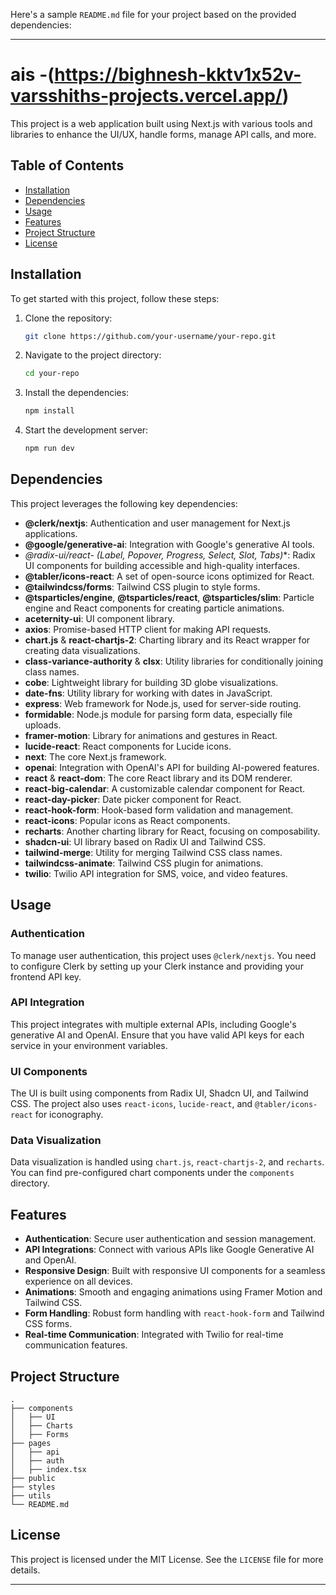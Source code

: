 Here's a sample `README.md` file for your project based on the provided dependencies:

---

# ais -(https://bighnesh-kktv1x52v-varsshiths-projects.vercel.app/)  

This project is a web application built using Next.js with various tools and libraries to enhance the UI/UX, handle forms, manage API calls, and more.

## Table of Contents

- [Installation](#installation)
- [Dependencies](#dependencies)
- [Usage](#usage)
- [Features](#features)
- [Project Structure](#project-structure)
- [License](#license)

## Installation

To get started with this project, follow these steps:

1. Clone the repository:

   ```bash
   git clone https://github.com/your-username/your-repo.git
   ```

2. Navigate to the project directory:

   ```bash
   cd your-repo
   ```

3. Install the dependencies:

   ```bash
   npm install
   ```

4. Start the development server:

   ```bash
   npm run dev
   ```

## Dependencies

This project leverages the following key dependencies:

- **@clerk/nextjs**: Authentication and user management for Next.js applications.
- **@google/generative-ai**: Integration with Google's generative AI tools.
- **@radix-ui/react-* (Label, Popover, Progress, Select, Slot, Tabs)**: Radix UI components for building accessible and high-quality interfaces.
- **@tabler/icons-react**: A set of open-source icons optimized for React.
- **@tailwindcss/forms**: Tailwind CSS plugin to style forms.
- **@tsparticles/engine**, **@tsparticles/react**, **@tsparticles/slim**: Particle engine and React components for creating particle animations.
- **aceternity-ui**: UI component library.
- **axios**: Promise-based HTTP client for making API requests.
- **chart.js** & **react-chartjs-2**: Charting library and its React wrapper for creating data visualizations.
- **class-variance-authority** & **clsx**: Utility libraries for conditionally joining class names.
- **cobe**: Lightweight library for building 3D globe visualizations.
- **date-fns**: Utility library for working with dates in JavaScript.
- **express**: Web framework for Node.js, used for server-side routing.
- **formidable**: Node.js module for parsing form data, especially file uploads.
- **framer-motion**: Library for animations and gestures in React.
- **lucide-react**: React components for Lucide icons.
- **next**: The core Next.js framework.
- **openai**: Integration with OpenAI's API for building AI-powered features.
- **react** & **react-dom**: The core React library and its DOM renderer.
- **react-big-calendar**: A customizable calendar component for React.
- **react-day-picker**: Date picker component for React.
- **react-hook-form**: Hook-based form validation and management.
- **react-icons**: Popular icons as React components.
- **recharts**: Another charting library for React, focusing on composability.
- **shadcn-ui**: UI library based on Radix UI and Tailwind CSS.
- **tailwind-merge**: Utility for merging Tailwind CSS class names.
- **tailwindcss-animate**: Tailwind CSS plugin for animations.
- **twilio**: Twilio API integration for SMS, voice, and video features.

## Usage

### Authentication

To manage user authentication, this project uses `@clerk/nextjs`. You need to configure Clerk by setting up your Clerk instance and providing your frontend API key.

### API Integration

This project integrates with multiple external APIs, including Google's generative AI and OpenAI. Ensure that you have valid API keys for each service in your environment variables.

### UI Components

The UI is built using components from Radix UI, Shadcn UI, and Tailwind CSS. The project also uses `react-icons`, `lucide-react`, and `@tabler/icons-react` for iconography.

### Data Visualization

Data visualization is handled using `chart.js`, `react-chartjs-2`, and `recharts`. You can find pre-configured chart components under the `components` directory.

## Features

- **Authentication**: Secure user authentication and session management.
- **API Integrations**: Connect with various APIs like Google Generative AI and OpenAI.
- **Responsive Design**: Built with responsive UI components for a seamless experience on all devices.
- **Animations**: Smooth and engaging animations using Framer Motion and Tailwind CSS.
- **Form Handling**: Robust form handling with `react-hook-form` and Tailwind CSS forms.
- **Real-time Communication**: Integrated with Twilio for real-time communication features.

## Project Structure

```plaintext
.
├── components
│   ├── UI
│   ├── Charts
│   ├── Forms
├── pages
│   ├── api
│   ├── auth
│   ├── index.tsx
├── public
├── styles
├── utils
└── README.md
```

## License

This project is licensed under the MIT License. See the `LICENSE` file for more details.

---
